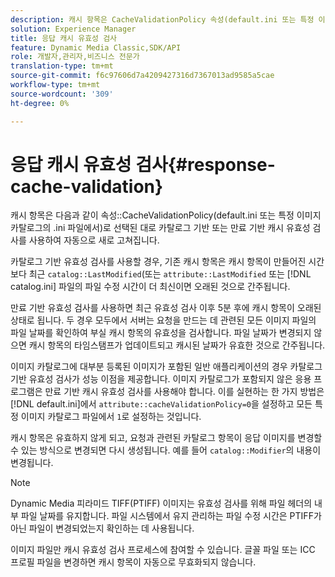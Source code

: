 ```yaml
---
description: 캐시 항목은 CacheValidationPolicy 속성(default.ini 또는 특정 이미지 카탈로그의 .ini 파일에서)으로 선택한 대로 카탈로그 기반 또는 만료 기반 캐시 유효성 검사를 사용하여 자동으로 새로 고쳐집니다.
solution: Experience Manager
title: 응답 캐시 유효성 검사
feature: Dynamic Media Classic,SDK/API
role: 개발자,관리자,비즈니스 전문가
translation-type: tm+mt
source-git-commit: f6c97606d7a4209427316d7367013ad9585a5cae
workflow-type: tm+mt
source-wordcount: '309'
ht-degree: 0%

---
```



# 응답 캐시 유효성 검사{#response-cache-validation}

캐시 항목은 다음과 같이 속성::CacheValidationPolicy(default.ini 또는 특정 이미지 카탈로그의 .ini 파일에서)로 선택된 대로 카탈로그 기반 또는 만료 기반 캐시 유효성 검사를 사용하여 자동으로 새로 고쳐집니다.

카탈로그 기반 유효성 검사를 사용할 경우, 기존 캐시 항목은 캐시 항목이 만들어진 시간보다 최근 `catalog::LastModified`(또는 `attribute::LastModified` 또는 [!DNL catalog.ini] 파일의 파일 수정 시간이 더 최신이면 오래된 것으로 간주됩니다.

만료 기반 유효성 검사를 사용하면 최근 유효성 검사 이후 5분 후에 캐시 항목이 오래된 상태로 됩니다. 두 경우 모두에서 서버는 요청을 만드는 데 관련된 모든 이미지 파일의 파일 날짜를 확인하여 부실 캐시 항목의 유효성을 검사합니다. 파일 날짜가 변경되지 않으면 캐시 항목의 타임스탬프가 업데이트되고 캐시된 날짜가 유효한 것으로 간주됩니다.

이미지 카탈로그에 대부분 등록된 이미지가 포함된 일반 애플리케이션의 경우 카탈로그 기반 유효성 검사가 성능 이점을 제공합니다. 이미지 카탈로그가 포함되지 않은 응용 프로그램은 만료 기반 캐시 유효성 검사를 사용해야 합니다. 이를 실현하는 한 가지 방법은 [!DNL default.ini]에서 `attribute::cacheValidationPolicy=0`을 설정하고 모든 특정 이미지 카탈로그 파일에서 `1`로 설정하는 것입니다.

캐시 항목은 유효하지 않게 되고, 요청과 관련된 카탈로그 항목이 응답 이미지를 변경할 수 있는 방식으로 변경되면 다시 생성됩니다. 예를 들어 `catalog::Modifier`의 내용이 변경됩니다.

>[!NOTE]
>
>Dynamic Media 피라미드 TIFF(PTIFF) 이미지는 유효성 검사를 위해 파일 헤더의 내부 파일 날짜를 유지합니다. 파일 시스템에서 유지 관리하는 파일 수정 시간은 PTIFF가 아닌 파일이 변경되었는지 확인하는 데 사용됩니다.

이미지 파일만 캐시 유효성 검사 프로세스에 참여할 수 있습니다. 글꼴 파일 또는 ICC 프로필 파일을 변경하면 캐시 항목이 자동으로 무효화되지 않습니다.
